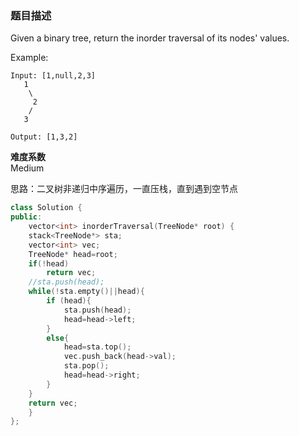 
### 题目描述
Given a binary tree, return the inorder traversal of its nodes' values.

Example:
```
Input: [1,null,2,3]
   1
    \
     2
    /
   3

Output: [1,3,2]
```
**难度系数**  
Medium 

思路：二叉树非递归中序遍历，一直压栈，直到遇到空节点

```c++
class Solution {
public:
	vector<int> inorderTraversal(TreeNode* root) {
    stack<TreeNode*> sta;
    vector<int> vec;
    TreeNode* head=root;
    if(!head)
        return vec;
    //sta.push(head);
    while(!sta.empty()||head){
        if (head){
            sta.push(head);
            head=head->left;
        }
        else{
            head=sta.top();
            vec.push_back(head->val);
            sta.pop();
            head=head->right;
        }
    }
    return vec;
    }
};
```
